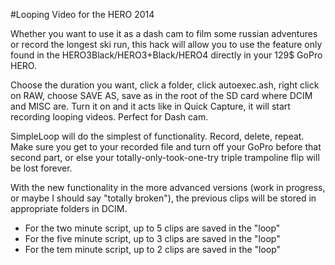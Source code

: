 #Looping Video for the HERO 2014

Whether you want to use it as a dash cam to film some russian adventures or record the longest ski run, this hack will allow you to use the feature only found in the HERO3Black/HERO3+Black/HERO4 directly in your 129$ GoPro HERO.

Choose the duration you want, click a folder, click autoexec.ash, right click on RAW, choose SAVE AS, save as in the root of the SD card where DCIM and MISC are. Turn it on and it acts like in Quick Capture, it will start recording looping videos. Perfect for Dash cam.

SimpleLoop will do the simplest of functionality. Record, delete, repeat. Make sure you get to your recorded file and turn off your GoPro before that second part, or else your totally-only-took-one-try triple trampoline flip will be lost forever.

With the new functionality in the more advanced versions (work in progress, or maybe I should say "totally broken"), the previous clips will be stored in appropriate folders in DCIM.
  * For the two minute script, up to 5 clips are saved in the "loop"
  * For the five minute script, up to 3 clips are saved in the "loop"
  * For the tem minute script, up to 2 clips are saved in the "loop"
